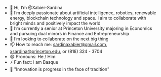 - 👋 Hi, I’m @Xabier-Sardina
- 🚀 I’m deeply passionate about artificial intelligence, robotics, renewable energy, blockchain technology and space. I aim to collaborate with bright minds and positively impact the world
- 🌱 I’m currently a senior at Princeton University majoring in Economics and pursuing dual minors in Finance and Entrepreneurship
- 💞️ I’m looking to collaborate on the next big thing
- 📫 How to reach me: sardinaxabier@gmail.com, xsardina@princeton.edu, or (818) 324 - 3704
- 😄 Pronouns: He / Him
- ⚡ Fun fact: I am Basque
- 🙌 "Innovation is progress in the face of tradition"

<!---
Xabier-Sardina/Xabier-Sardina is a ✨ special ✨ repository because its `README.md` (this file) appears on your GitHub profile.
You can click the Preview link to take a look at your changes.
--->
